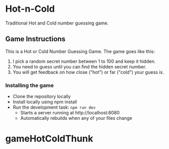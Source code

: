 # Hot-n-Cold

Traditional Hot and Cold number guessing game.

## 	Game Instructions
This is a Hot or Cold Number Guessing Game. The game goes like this:
1. I pick a random secret number between 1 to 100 and keep it hidden.
2. You need to guess until you can find the hidden secret number.
3. You will get feedback on how close ("hot") or far ("cold") your guess is.


### Installing the game

* Clone the repository locally
* Install locally using npm install
* Run the development task: `npm run dev`
    * Starts a server running at http://localhost:8080
    * Automatically rebuilds when any of your files change
# gameHotColdThunk
